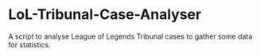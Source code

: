 # LoL-Tribunal-Case-Analyser
A script to analyse League of Legends Tribunal cases to gather some data for statistics.
